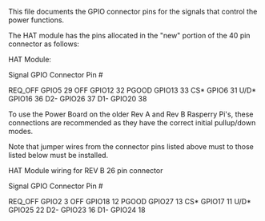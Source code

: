 This file documents the GPIO connector pins for the signals that control the power functions.  

The HAT module has the pins allocated in the "new" portion of the 40 pin connector as follows:

HAT Module:

Signal	GPIO 	Connector Pin #

REQ_OFF	GPIO5	29
OFF	GPIO12	32
PGOOD	GPIO13	33
CS*	GPIO6	31
U/D*	GPIO16	36
D2-	GPIO26	37
D1-	GPIO20	38

To use the Power Board on the older Rev A and Rev B Rasperry Pi's, these connections are 
recommended as they have the correct initial pullup/down modes.  

Note that jumper wires from the connector pins listed above must to those listed below must be
installed.

HAT Module wiring for REV B 26 pin connector

Signal	GPIO	Connector Pin #

REQ_OFF	GPIO2	3
OFF	GPIO18	12
PGOOD	GPIO27	13
CS*	GPIO17	11
U/D*	GPIO25	22
D2-	GPIO23	16
D1-	GPIO24	18

